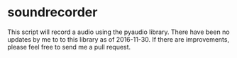# soundrecorder
This script will record a audio using the pyaudio library. 
There have been no updates by me to to this library as of 2016-11-30. If there are improvements, please feel free to send me a pull request.
